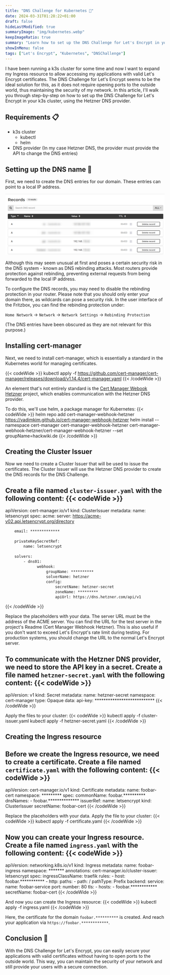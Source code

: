 ```yaml
---
title: "DNS Challenge for Kubernetes 📃"
date: 2024-03-31T01:28:22+01:00
draft: false
hideLastModified: true
summaryImage: "img/kubernetes.webp"
keepImageRatio: true
summary: "Learn how to set up the DNS Challenge for Let's Encrypt in your k3s cluster."
showInMenu: false
tags: ["Let's Encrypt", "Kubernetes", "DNSChallenge"]
---
```


I have been running a k3s cluster for some time and now I want to expand my Ingress resource to allow accessing my applications with valid Let's Encrypt certificates.
The DNS Challenge for Let's Encrypt seems to be the ideal solution for this, as it does not require opening ports to the outside world, thus maintaining the security of my network.
In this article, I'll walk you through step-by-step on how to set up the DNS Challenge for Let's Encrypt in your k3s cluster, using the Hetzner DNS provider.

## Requirements 📋
  - k3s cluster
    - kubectl
    - helm
  - DNS provider (In my case Hetzner DNS, the provider must provide the API to change the DNS entries)

## Setting up the DNS name 📡
First, we need to create the DNS entries for our domain. These entries can point to a local IP address.

![DNS entries](img/hetzner.png)

Although this may seem unusual at first and poses a certain security risk in the DNS system - known as DNS rebinding attacks. Most routers provide protection against rebinding, preventing external requests from being forwarded to the local IP address.

To configure the DNS records, you may need to disable the rebinding protection in your router. Please note that you should only enter your domain there, as wildcards can pose a security risk. In the user interface of the Fritzbox, you can find the rebinding protection under:

`Home Network` -> `Network` -> `Network Settings` -> `Rebinding Protection`

(The DNS entries have been obscured as they are not relevant for this purpose.)

## Installing cert-manager
Next, we need to install cert-manager, which is essentially a standard in the Kubernetes world for managing certificates.

{{< codeWide >}}
kubectl apply -f https://github.com/cert-manager/cert-manager/releases/download/v1.14.4/cert-manager.yaml
{{< /codeWide >}}

An element that's not entirely standard is the [Cert Manager Webook Hetzner](https://github.com/vadimkim/cert-manager-webhook-hetzner) project, which enables communication with the Hetzner DNS provider.

To do this, we'll use helm, a package manager for Kubernetes:
{{< codeWide >}}
helm repo add cert-manager-webhook-hetzner https://vadimkim.github.io/cert-manager-webhook-hetzner
helm install --namespace cert-manager cert-manager-webhook-hetzner cert-manager-webhook-hetzner/cert-manager-webhook-hetzner --set groupName=hackwiki.de
{{< /codeWide >}}

## Creating the Cluster Issuer
Now we need to create a Cluster Issuer that will be used to issue the certificates. The Cluster Issuer will use the Hetzner DNS provider to create the DNS records for the DNS Challenge.

Create a file named `cluster-issuer.yaml` with the following content:
{{< codeWide >}}
---
apiVersion: cert-manager.io/v1
kind: ClusterIssuer
metadata:
    name: letsencrypt
spec:
    acme:
        server: https://acme-v02.api.letsencrypt.org/directory

        email: *************

        privateKeySecretRef:
            name: letsencrypt

        solvers:
            - dns01:
                  webhook:
                      groupName: **********
                      solverName: hetzner
                      config:
                          secretName: hetzner-secret
                          zoneName: *********
                          apiUrl: https://dns.hetzner.com/api/v1
{{< /codeWide >}}

Replace the placeholders with your data. The server URL must be the address of the ACME server. You can find the URL for the test server in the project's Readme (Cert Manager Webhook Hetzner). This is also useful if you don't want to exceed Let's Encrypt's rate limit during testing. For production systems, you should change the URL to the normal Let's Encrypt server.

To communicate with the Hetzner DNS provider, we need to store the API key in a secret. Create a file named `hetzner-secret.yaml` with the following content:
{{< codeWide >}}
---
apiVersion: v1
kind: Secret
metadata:
    name: hetzner-secret
    namespace: cert-manager
type: Opaque
data:
    api-key: ***************************
{{< /codeWide >}}

Apply the files to your cluster:
{{< codeWide >}}
kubectl apply -f cluster-issuer.yaml
kubectl apply -f hetzner-secret.yaml
{{< /codeWide >}}

## Creating the Ingress resource
Before we create the Ingress resource, we need to create a certificate. Create a file named `certificate.yaml` with the following content:
{{< codeWide >}}
---
apiVersion: cert-manager.io/v1
kind: Certificate
metadata:
    name: foobar-cert
    namespace: *********
spec:
    commonName: foobar.**********
    dnsNames:
        - foobar.**************
    issuerRef:
        name: letsencrypt
        kind: ClusterIssuer
    secretName: foobar-cert
{{< /codeWide >}}

Replace the placeholders with your data. Apply the file to your cluster:
{{< codeWide >}}
kubectl apply -f certificate.yaml
{{< /codeWide >}}

Now you can create your Ingress resource. Create a file named `ingress.yaml` with the following content:
{{< codeWide >}}
---
apiVersion: networking.k8s.io/v1
kind: Ingress
metadata:
    name: foobar-ingress
    namespace: *******
    annotations:
        cert-manager.io/cluster-issuer: letsencrypt
spec:
    ingressClassName: traefik
    rules:
        - host: foobar.***********
        - http:
              paths:
                  - path: /
                    pathType: Prefix
                    backend:
                        service:
                            name: foobar-service
                            port:
                                number: 80
    tls:
        - hosts:
              - foobar.************
          secretName: foobar-cert
{{< /codeWide >}}

And now you can create the Ingress resource:
{{< codeWide >}}
kubectl apply -f ingress.yaml
{{< /codeWide >}}

Here, the certificate for the domain `foobar.**********` is created.
And reach your application via `https://foobar.************`.

## Conclusion 🎉
With the DNS Challenge for Let's Encrypt, you can easily secure your applications with valid certificates without having to open ports to the outside world. This way, you can maintain the security of your network and still provide your users with a secure connection.
